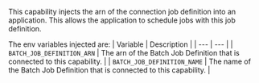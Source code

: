 This capability injects the arn of the connection job definition into an application.
This allows the application to schedule jobs with this job definition.

The env variables injected are:
| Variable | Description |
| --- | --- |
| `BATCH_JOB_DEFINITION_ARN` | The arn of the Batch Job Definition that is connected to this capability. |
| `BATCH_JOB_DEFINITION_NAME` | The name of the Batch Job Definition that is connected to this capability. |
